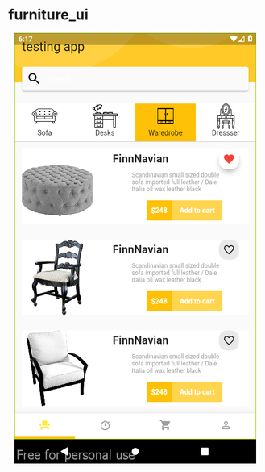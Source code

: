 # furniture_ui

<p align="center">
 <img src="https://github.com/trinib/furniture_ui/blob/main/screenshot-2021-12-04_19.17.19.182.png">
